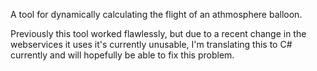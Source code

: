 A tool for dynamically calculating the flight of an athmosphere balloon.

Previously this tool worked flawlessly, but due to a recent change in the webservices it uses it's currently unusable, I'm translating this to C# currently and will hopefully be able to fix this problem.
